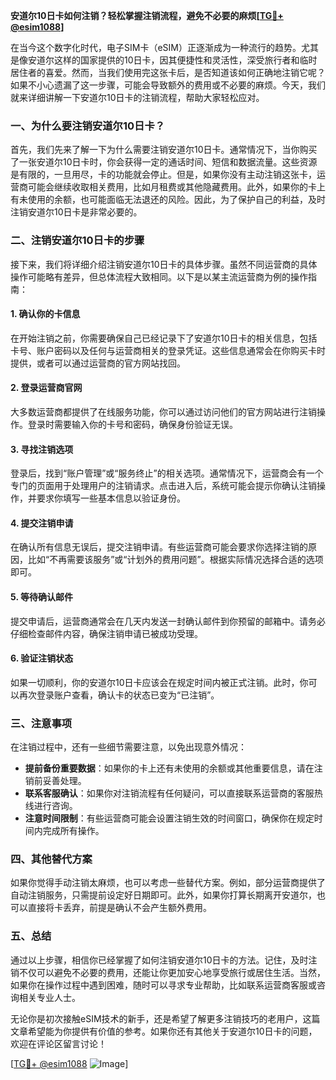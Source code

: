 **安道尔10日卡如何注销？轻松掌握注销流程，避免不必要的麻烦[[TG💪+ @esim1088](https://t.me/s/esim1088)]**

在当今这个数字化时代，电子SIM卡（eSIM）正逐渐成为一种流行的趋势。尤其是像安道尔这样的国家提供的10日卡，因其便捷性和灵活性，深受旅行者和临时居住者的喜爱。然而，当我们使用完这张卡后，是否知道该如何正确地注销它呢？如果不小心遗漏了这一步骤，可能会导致额外的费用或不必要的麻烦。今天，我们就来详细讲解一下安道尔10日卡的注销流程，帮助大家轻松应对。

### 一、为什么要注销安道尔10日卡？

首先，我们先来了解一下为什么需要注销安道尔10日卡。通常情况下，当你购买了一张安道尔10日卡时，你会获得一定的通话时间、短信和数据流量。这些资源是有限的，一旦用尽，卡的功能就会停止。但是，如果你没有主动注销这张卡，运营商可能会继续收取相关费用，比如月租费或其他隐藏费用。此外，如果你的卡上有未使用的余额，也可能面临无法退还的风险。因此，为了保护自己的利益，及时注销安道尔10日卡是非常必要的。

### 二、注销安道尔10日卡的步骤

接下来，我们将详细介绍注销安道尔10日卡的具体步骤。虽然不同运营商的具体操作可能略有差异，但总体流程大致相同。以下是以某主流运营商为例的操作指南：

#### 1. 确认你的卡信息

在开始注销之前，你需要确保自己已经记录下了安道尔10日卡的相关信息，包括卡号、账户密码以及任何与运营商相关的登录凭证。这些信息通常会在你购买卡时提供，或者可以通过运营商的官方网站找回。

#### 2. 登录运营商官网

大多数运营商都提供了在线服务功能，你可以通过访问他们的官方网站进行注销操作。登录时需要输入你的卡号和密码，确保身份验证无误。

#### 3. 寻找注销选项

登录后，找到“账户管理”或“服务终止”的相关选项。通常情况下，运营商会有一个专门的页面用于处理用户的注销请求。点击进入后，系统可能会提示你确认注销操作，并要求你填写一些基本信息以验证身份。

#### 4. 提交注销申请

在确认所有信息无误后，提交注销申请。有些运营商可能会要求你选择注销的原因，比如“不再需要该服务”或“计划外的费用问题”。根据实际情况选择合适的选项即可。

#### 5. 等待确认邮件

提交申请后，运营商通常会在几天内发送一封确认邮件到你预留的邮箱中。请务必仔细检查邮件内容，确保注销申请已被成功受理。

#### 6. 验证注销状态

如果一切顺利，你的安道尔10日卡应该会在规定时间内被正式注销。此时，你可以再次登录账户查看，确认卡的状态已变为“已注销”。

### 三、注意事项

在注销过程中，还有一些细节需要注意，以免出现意外情况：

- **提前备份重要数据**：如果你的卡上还有未使用的余额或其他重要信息，请在注销前妥善处理。
- **联系客服确认**：如果你对注销流程有任何疑问，可以直接联系运营商的客服热线进行咨询。
- **注意时间限制**：有些运营商可能会设置注销生效的时间窗口，确保你在规定时间内完成所有操作。

### 四、其他替代方案

如果你觉得手动注销太麻烦，也可以考虑一些替代方案。例如，部分运营商提供了自动注销服务，只需提前设定好日期即可。此外，如果你打算长期离开安道尔，也可以直接将卡丢弃，前提是确认不会产生额外费用。

### 五、总结

通过以上步骤，相信你已经掌握了如何注销安道尔10日卡的方法。记住，及时注销不仅可以避免不必要的费用，还能让你更加安心地享受旅行或居住生活。当然，如果你在操作过程中遇到困难，随时可以寻求专业帮助，比如联系运营商客服或咨询相关专业人士。

无论你是初次接触eSIM技术的新手，还是希望了解更多注销技巧的老用户，这篇文章希望能为你提供有价值的参考。如果你还有其他关于安道尔10日卡的问题，欢迎在评论区留言讨论！

[[TG💪+ @esim1088](https://t.me/s/esim1088) ![Image](https://i.postimg.cc/4NQfJmqS/Snipaste-2025-05-13-00-14-12.png)]